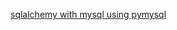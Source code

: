 [sqlalchemy with mysql using pymysql](https://stackoverflow.com/questions/22252397/importerror-no-module-named-mysqldb)